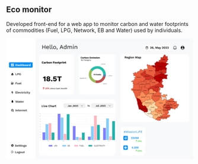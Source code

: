 ## Eco monitor
Developed front-end for a web app to monitor carbon and water footprints of commodities (Fuel, LPG, Network, EB and Water) used by individuals.

<img src="https://github.com/Jayavishnu-R/Eco-monitor/blob/main/ui.jpeg" alt="Alt text">
